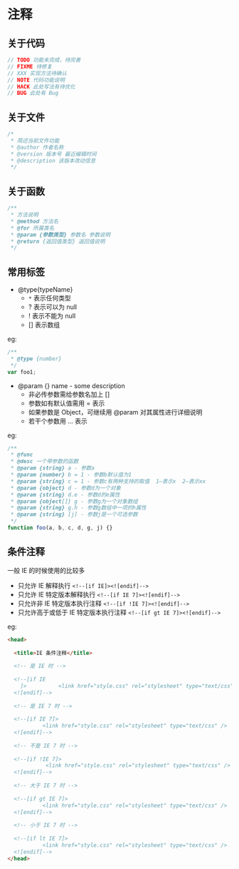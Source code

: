 # 注释

## 关于代码

```js
// TODO 功能未完成，待完善
// FIXME 待修复
// XXX 实现方法待确认
// NOTE 代码功能说明
// HACK 此处写法有待优化
// BUG 此处有 Bug
```

## 关于文件

```js
/*
 * 简述当前文件功能
 * @author 作者名称
 * @version 版本号 最近编辑时间
 * @description 该版本改动信息
 */
```

## 关于函数

```js
/**
 * 方法说明
 * @method 方法名
 * @for 所属类名
 * @param {参数类型} 参数名 参数说明
 * @return {返回值类型} 返回值说明
 */
```

## 常用标签

- @type{typeName}
  - `*` 表示任何类型
  - ? 表示可以为 null
  - ! 表示不能为 null
  - [] 表示数组

eg:

```js
/**
 * @type {number}
 */
var foo1;
```

- @param {} name - some description
  - 非必传参数需给参数名加上 []
  - 参数如有默认值需用 = 表示
  - 如果参数是 Object，可继续用 @param 对其属性进行详细说明
  - 若干个参数用 ... 表示

eg:

```js
/**
 * @func
 * @desc 一个带参数的函数
 * @param {string} a - 参数a
 * @param {number} b = 1 - 参数b默认值为1
 * @param {string} c = 1 - 参数c有两种支持的取值  1—表示x  2—表示xx
 * @param {object} d - 参数d为一个对象
 * @param {string} d.e - 参数d的e属性
 * @param {object[]} g - 参数g为一个对象数组
 * @param {string} g.h - 参数g数组中一项的h属性
 * @param {string} [j] - 参数j是一个可选参数
 */
function foo(a, b, c, d, g, j) {}
```

## 条件注释

一般 IE 的时候使用的比较多

- 只允许 IE 解释执行 `<!--[if IE]><![endif]-->`
- 只允许 IE 特定版本解释执行 `<!--[if IE 7]><![endif]-->`
- 只允许非 IE 特定版本执行注释 `<!--[if !IE 7]><![endif]-->`
- 只允许高于或低于 IE 特定版本执行注释 `<!--[if gt IE 7]><![endif]-->`

eg:

```html
<head>
   
  <title>IE 条件注释</title>
      
  <!-- 是 IE 时 -->
     
  <!--[if IE
    ]>          <link href="style.css" rel="stylesheet" type="text/css" />    
  <![endif]-->
        
  <!-- 是 IE 7 时 -->
   
  <!--[if IE 7]>
           <link href="style.css" rel="stylesheet" type="text/css" />    
  <![endif]-->
       
  <!-- 不是 IE 7 时 -->
   
  <!--[if !IE 7]>
            <link href="style.css" rel="stylesheet" type="text/css" />    
  <![endif]-->
      
  <!-- 大于 IE 7 时 -->
   
  <!--[if gt IE 7]>
           <link href="style.css" rel="stylesheet" type="text/css" />    
  <![endif]-->
     
  <!-- 小于 IE 7 时 -->
     
  <!--[if lt IE 7]>
           <link href="style.css" rel="stylesheet" type="text/css" />    
  <![endif]-->
</head>
```
